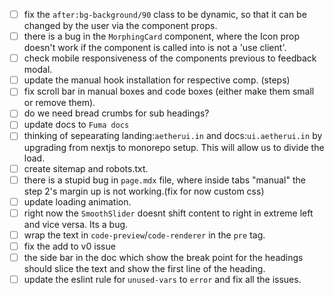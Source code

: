 - [ ] fix the `after:bg-background/90` class to be dynamic, so that it can be changed by the user via the component props.
- [ ] there is a bug in the `MorphingCard` component, where the Icon prop doesn't work if the component is called into is not a 'use client'.
- [ ] check mobile responsiveness of the components previous to feedback modal.
- [ ] update the manual hook installation for respective comp. (steps)
- [ ] fix scroll bar in manual boxes and code boxes (either make them small or remove them).
- [ ] do we need bread crumbs for sub headings?
- [ ] update docs to `Fuma docs`
- [ ] thinking of sepearating landing:`aetherui.in` and docs:`ui.aetherui.in` by upgrading from nextjs to monorepo setup. This will allow us to divide the load.
- [ ] create sitemap and robots.txt.
- [ ] there is a stupid bug in `page.mdx` file, where inside tabs "manual" the step 2's margin up is not working.(fix for now custom css)
- [ ] update loading animation.
- [ ] right now the `SmoothSlider` doesnt shift content to right in extreme left and vice versa. Its a bug.
- [ ] wrap the text in `code-preview`/`code-renderer` in the `pre` tag.
- [ ] fix the add to v0 issue
- [ ] the side bar in the doc which show the break point for the headings should slice the text and show the first line of the heading.
- [ ] update the eslint rule for `unused-vars` to `error` and fix all the issues.

